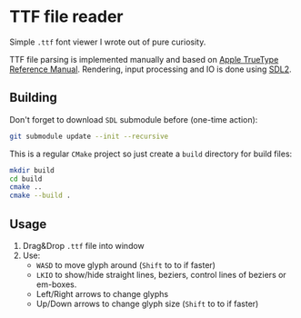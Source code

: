 # TTF file reader
Simple `.ttf` font viewer I wrote out of pure curiosity.

TTF file parsing is implemented manually and based on [Apple TrueType Reference Manual](https://developer.apple.com/fonts/TrueType-Reference-Manual). 
Rendering, input processing and IO is done using [SDL2](https://github.com/libsdl-org/SDL/tree/SDL2).

## Building
Don't forget to download `SDL` submodule before (one-time action):
```bash
git submodule update --init --recursive
```
This is a regular `CMake` project so just create a `build` directory for build files:
```bash
mkdir build
cd build
cmake ..
cmake --build .
```

## Usage
1) Drag&Drop `.ttf` file into window
2) Use:
	* `WASD` to move glyph around (`Shift` to to if faster)
	* `LKIO` to show/hide straight lines, beziers, control lines of beziers or em-boxes.
	* Left/Right arrows to change glyphs
	* Up/Down arrows to change glyph size (`Shift` to to if faster)